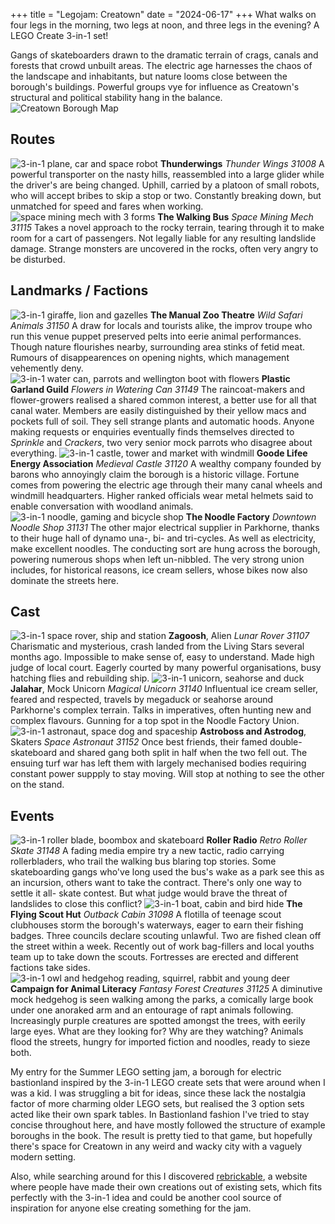 +++
title = "Legojam: Creatown"
date = "2024-06-17"
+++
What walks on four legs in the morning, two legs at noon, and three legs in the evening? A LEGO Create 3-in-1 set!
<!-- more -->
Gangs of skateboarders drawn to the dramatic terrain of crags, canals and forests that crowd unbuilt areas.
The electric age harnesses the chaos of the landscape and inhabitants, but nature looms close between the borough's buildings.
Powerful groups vye for influence as Creatown's structural and political stability hang in the balance.
![Creatown Borough Map](./images/creatown.jpg)
## Routes
![3-in-1 plane, car and space robot](./images/lego31008.PNG "I actually owned this one.")
**Thunderwings** *Thunder Wings 31008*
A powerful transporter on the nasty hills, reassembled into a large glider while the driver's are being changed.
Uphill, carried by a platoon of small robots, who will accept bribes to skip a stop or two.
Constantly breaking down, but unmatched for speed and fares when working.
![space mining mech with 3 forms](./images/lego31115.jpg "Love the small robot.")
**The Walking Bus** *Space Mining Mech 31115*
Takes a novel approach to the rocky terrain, tearing through it to make room for a cart of passengers.
Not legally liable for any resulting landslide damage.
Strange monsters are uncovered in the rocks, often very angry to be disturbed.

## Landmarks / Factions
![3-in-1 giraffe, lion and gazelles](./images/lego31150.jpg "The lion is spooked!")
**The Manual Zoo Theatre** *Wild Safari Animals 31150*
A draw for locals and tourists alike, the improv troupe who run this venue puppet preserved pelts into eerie animal performances.
Though nature flourishes nearby, surrounding area stinks of fetid meat.
Rumours of disappearences on opening nights, which management vehemently deny.
![3-in-1 water can, parrots and wellington boot with flowers](./images/lego31149.jpg)
**Plastic Garland Guild** *Flowers in Watering Can 31149*
The raincoat-makers and flower-growers realised a shared common interest, a better use for all that canal water.
Members are easily distinguished by their yellow macs and pockets full of soil. They sell strange plants and automatic hoods.
Anyone making requests or enquiries eventually finds themselves directed to *Sprinkle* and *Crackers*, two very senior mock parrots who disagree about everything.
![3-in-1 castle, tower and market with windmill](./images/lego31120.jpg "I love the birds in the bottom right")
**Goode Lifee Energy Association** *Medieval Castle 31120*
A wealthy company founded by barons who annoyingly claim the borough is a historic village.
Fortune comes from powering the electric age through their many canal wheels and windmill headquarters.
Higher ranked officials wear metal helmets said to enable conversation with woodland animals.
![3-in-1 noodle, gaming and bicycle shop](./images/lego31131.jpg)
**The Noodle Factory** *Downtown Noodle Shop 31131*
The other major electrical supplier in Parkhorne, thanks to their huge hall of dynamo una-, bi- and tri-cycles.
As well as electricity, make excellent noodles. The conducting sort are hung across the borough, powering numerous shops when left un-nibbled.
The very strong union includes, for historical reasons, ice cream sellers, whose bikes now also dominate the streets here.

## Cast
![3-in-1 space rover, ship and station](./images/lego31107.jpg)
**Zagoosh**, Alien *Lunar Rover 31107*
Charismatic and mysterious, crash landed from the Living Stars several months ago.
Impossible to make sense of, easy to understand. Made high judge of local court.
Eagerly courted by many powerful organisations, busy hatching flies and rebuilding ship.
![3-in-1 unicorn, seahorse and duck](./images/lego31140.png)
**Jalahar**, Mock Unicorn *Magical Unicorn 31140*
Influentual ice cream seller, feared and respected, travels by megaduck or seahorse around Parkhorne's complex terrain.
Talks in imperatives, often hunting new and complex flavours.
Gunning for a top spot in the Noodle Factory Union.
![3-in-1 astronaut, space dog and spaceship](./images/lego31152.jpg)
**Astroboss and Astrodog**, Skaters *Space Astronaut 31152*
Once best friends, their famed double-skateboard and shared gang both split in half when the two fell out.
The ensuing turf war has left them with largely mechanised bodies requiring constant power suppply to stay moving.
Will stop at nothing to see the other on the stand.

## Events
![3-in-1 roller blade, boombox and skateboard](./images/lego31148.jpg)
**Roller Radio** *Retro Roller Skate 31148*
A fading media empire try a new tactic, radio carrying rollerbladers, who trail the walking bus blaring top stories.
Some skateboarding gangs who've long used the bus's wake as a park see this as an incursion, others want to take the contract.
There's only one way to settle it all- skate contest. But what judge would brave the threat of landslides to close this conflict?
![3-in-1 boat, cabin and bird hide](./images/lego31098.jpg)
**The Flying Scout Hut** *Outback Cabin 31098*
A flotilla of teenage scout clubhouses storm the borough's waterways, eager to earn their fishing badges.
Three councils declare scouting unlawful. Two are fished clean off the street within a week.
Recently out of work bag-fillers and local youths team up to take down the scouts. Fortresses are erected and different factions take sides.
![3-in-1 owl and hedgehog reading, squirrel, rabbit and young deer](./images/lego31125.png)
**Campaign for Animal Literacy** *Fantasy Forest Creatures 31125*
A diminutive mock hedgehog is seen walking among the parks, a comically large book under one anoraked arm and an entourage of rapt animals following.
Increasingly purple creatures are spotted amongst the trees, with eerily large eyes. What are they looking for? Why are they watching?
Animals flood the streets, hungry for imported fiction and noodles, ready to sieze both. 

My entry for the Summer LEGO setting jam, a borough for electric bastionland inspired by the 3-in-1 LEGO create sets that were around when I was a kid. I was struggling a bit for ideas, since these lack the nostalgia factor of more charming older LEGO sets, but realised the 3 option sets acted like their own spark tables. In Bastionland fashion I've tried to stay concise throughout here, and have mostly followed the structure of example boroughs in the book. The result is pretty tied to that game, but hopefully there's space for Creatown in any weird and wacky city with a vaguely modern setting.

Also, while searching around for this I discovered [rebrickable](https://rebrickable.com/mocs/?theme=672), a website where people have made their own creations out of existing sets, which fits perfectly with the 3-in-1 idea and could be another cool source of inspiration for anyone else creating something for the jam.
